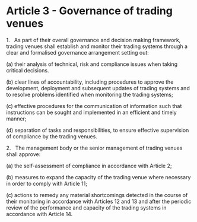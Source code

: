 # Article 3 - Governance of trading venues


1.   As part of their overall governance and decision making framework, trading venues shall establish and monitor their trading systems through a clear and formalised governance arrangement setting out:

(a) their analysis of technical, risk and compliance issues when taking critical decisions.

(b) clear lines of accountability, including procedures to approve the development, deployment and subsequent updates of trading systems and to resolve problems identified when monitoring the trading systems;

(c) effective procedures for the communication of information such that instructions can be sought and implemented in an efficient and timely manner;

(d) separation of tasks and responsibilities, to ensure effective supervision of compliance by the trading venues.

2.   The management body or the senior management of trading venues shall approve:

(a) the self-assessment of compliance in accordance with Article 2;

(b) measures to expand the capacity of the trading venue where necessary in order to comply with Article 11;

(c) actions to remedy any material shortcomings detected in the course of their monitoring in accordance with Articles 12 and 13 and after the periodic review of the performance and capacity of the trading systems in accordance with Article 14.
